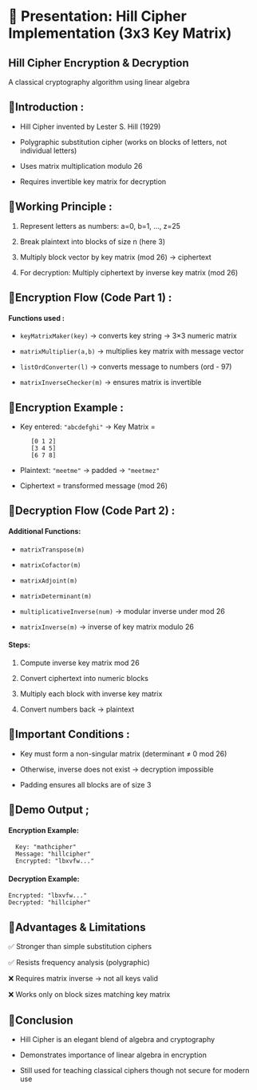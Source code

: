 # 📑 Presentation: Hill Cipher Implementation (3x3 Key Matrix)

## Hill Cipher Encryption & Decryption
   A classical cryptography algorithm using linear algebra


## 🔹Introduction :
- Hill Cipher invented by Lester S. Hill (1929)

- Polygraphic substitution cipher (works on blocks of letters, not individual letters)

- Uses matrix multiplication modulo 26

- Requires invertible key matrix for decryption


## 🔹Working Principle :
1. Represent letters as numbers:
a=0, b=1, ..., z=25

2. Break plaintext into blocks of size n (here 3)

3. Multiply block vector by key matrix (mod 26) → ciphertext

4. For decryption: Multiply ciphertext by inverse key matrix (mod 26)


## 🔹Encryption Flow (Code Part 1) :

#### Functions used :
- ``` keyMatrixMaker(key) ``` → converts key string → 3×3 numeric matrix
  
- ```matrixMultiplier(a,b)``` → multiplies key matrix with message vector

- ```listOrdConverter(l)``` → converts message to numbers (ord - 97)

- ```matrixInverseChecker(m)``` → ensures matrix is invertible


## 🔹Encryption Example :
- Key entered: ```"abcdefghi"```
  → Key Matrix =
  ```
     [0 1 2]
     [3 4 5]
     [6 7 8]
   ```
- Plaintext: ```"meetme"``` → padded → ```"meetmez"```

- Ciphertext = transformed message (mod 26)


## 🔹Decryption Flow (Code Part 2) :

#### Additional Functions:
- ```matrixTranspose(m)```

- ```matrixCofactor(m)```

- ```matrixAdjoint(m)```

- ```matrixDeterminant(m)```

- ```multiplicativeInverse(num)``` → modular inverse under mod 26

- ```matrixInverse(m)``` → inverse of key matrix modulo 26

#### Steps:
1. Compute inverse key matrix mod 26

2. Convert ciphertext into numeric blocks

3. Multiply each block with inverse key matrix

4. Convert numbers back → plaintext


## 🔹Important Conditions :
- Key must form a non-singular matrix (determinant ≠ 0 mod 26)

- Otherwise, inverse does not exist → decryption impossible

- Padding ensures all blocks are of size 3


## 🔹Demo Output ;
#### Encryption Example:
```
  Key: "mathcipher"
  Message: "hillcipher"
  Encrypted: "lbxvfw..."
```

#### Decryption Example: 
```
Encrypted: "lbxvfw..."
Decrypted: "hillcipher"
```


## 🔹Advantages & Limitations
✅ Stronger than simple substitution ciphers

✅ Resists frequency analysis (polygraphic)

❌ Requires matrix inverse → not all keys valid

❌ Works only on block sizes matching key matrix


## 🔹Conclusion

- Hill Cipher is an elegant blend of algebra and cryptography

- Demonstrates importance of linear algebra in encryption

- Still used for teaching classical ciphers though not secure for modern use


